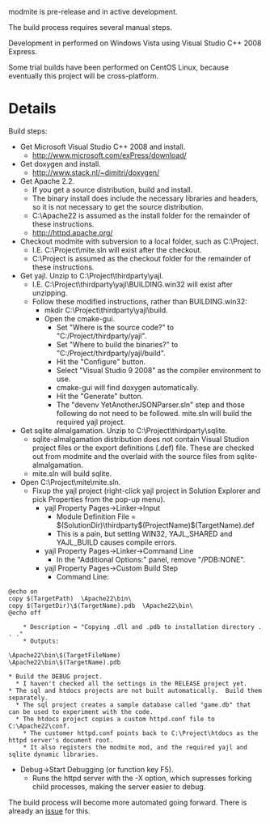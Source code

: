 modmite is pre-release and in active development.

The build process requires several manual steps.

Development in performed on Windows Vista using Visual Studio C++ 2008 Express.

Some trial builds have been performed on CentOS Linux, because eventually this project will be cross-platform.

# Details #

Build steps:
  * Get Microsoft Visual Studio C++ 2008 and install.
    * http://www.microsoft.com/exPress/download/
  * Get doxygen and install.
    * http://www.stack.nl/~dimitri/doxygen/
  * Get Apache 2.2.
    * If you get a source distribution, build and install.
    * The binary install does include the necessary libraries and headers, so it is not necessary to get the source distribution.
    * C:\Apache22 is assumed as the install folder for the remainder of these instructions.
    * http://httpd.apache.org/
  * Checkout modmite with subversion to a local folder, such as C:\Project.
    * I.E. C:\Project\mite.sln will exist after the checkout.
    * C:\Project is assumed as the checkout folder for the remainder of these instructions.
  * Get yajl.  Unzip to C:\Project\thirdparty\yajl.
    * I.E. C:\Project\thirdparty\yajl\BUILDING.win32 will exist after unzipping.
    * Follow these modified instructions, rather than BUILDING.win32:
      * mkdir C:\Project\thirdparty\yajl\build.
      * Open the cmake-gui.
        * Set "Where is the source code?" to "C:/Project/thirdparty/yajl".
        * Set "Where to build the binaries?" to "C:/Project/thirdparty/yajl/build".
        * Hit the "Configure" button.
        * Select "Visual Studio 9 2008" as the compiler environment to use.
        * cmake-gui will find doxygen automatically.
        * Hit the "Generate" button.
        * The "devenv YetAnotherJSONParser.sln" step and those following do not need to be followed.  mite.sln will build the required yajl project.
  * Get sqlite almalgamation.  Unzip to C:\Project\thirdparty\sqlite.
    * sqlite-almalgamation distribution does not contain Visual Studion project files or the export definitions (.def) file.  These are checked out from modmite and the overlaid with the source files from sqlite-almalgamation.
    * mite.sln will build sqlite.
  * Open C:\Project\mite\mite.sln.
    * Fixup the yajl project (right-click yajl project in Solution Explorer and pick Properties from the pop-up menu).
      * yajl Property Pages->Linker->Input
        * Module Definition File = $(SolutionDir)\thirdparty\$(ProjectName)\$(TargetName).def
        * This is a pain, but setting WIN32, YAJL\_SHARED and YAJL\_BUILD causes compile errors.
      * yajl Property Pages->Linker->Command Line
        * In the "Additional Options:" panel, remove "/PDB:NONE".
      * yajl Property Pages->Custom Build Step
        * Command Line:
```
@echo on
copy $(TargetPath)  \Apache22\bin\
copy $(TargetDir)\$(TargetName).pdb  \Apache22\bin\
@echo off
```
        * Description = "Copying .dll and .pdb to installation directory . . ."
        * Outputs:
```
\Apache22\bin\$(TargetFileName)
\Apache22\bin\$(TargetName).pdb
```
    * Build the DEBUG project.
      * I haven't checked all the settings in the RELEASE project yet.
    * The sql and htdocs projects are not built automatically.  Build them separately.
      * The sql project creates a sample database called "game.db" that can be used to experiment with the code.
      * The htdocs project copies a custom httpd.conf file to C:\Apache22\conf.
        * The customer httpd.conf points back to C:\Project\htdocs as the httpd server's document root.
        * It also registers the modmite mod, and the required yajl and sqlite dynamic libraries.
  * Debug->Start Debugging (or function key F5).
    * Runs the httpd server with the -X option, which supresses forking child processes, making the server easier to debug.

The build process will become more automated going forward.  There is already an  [issue](http://code.google.com/p/modmite/issues/detail?id=39) for this.